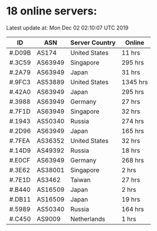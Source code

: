 # 18 online servers:

Latest update at: Mon Dec 02 02:10:07 UTC 2019

| ID | ASN | Server Country | Online |
| -- | --- | -------------- | ------ |
| #.D09B | AS174 | United States | 11 hrs |
| #.3C59 | AS63949 | Singapore | 295 hrs |
| #.2A79 | AS63949 | Japan | 31 hrs |
| #.9FC3 | AS53889 | United States | 1345 hrs |
| #.42A0 | AS63949 | Japan | 295 hrs |
| #.3988 | AS63949 | Germany | 27 hrs |
| #.7F1D | AS63949 | Singapore | 32 hrs |
| #.1943 | AS50340 | Russia | 274 hrs |
| #.2D96 | AS63949 | Japan | 165 hrs |
| #.7FEA | AS36352 | United States | 32 hrs |
| #.14D9 | AS49392 | Russia | 18 hrs |
| #.E0CF | AS63949 | Germany | 268 hrs |
| #.3E62 | AS38001 | Singapore | 2 hrs |
| #.7E1D | AS3462 | Taiwan | 27 hrs |
| #.B440 | AS16509 | Japan | 2 hrs |
| #.DB11 | AS16509 | Japan | 19 hrs |
| #.5989 | AS50340 | Russia | 164 hrs |
| #.C450 | AS9009 | Netherlands | 1 hrs |

